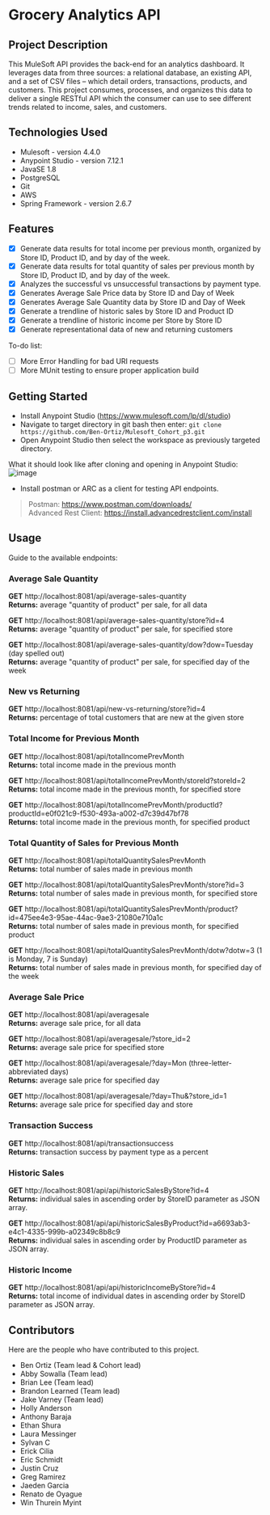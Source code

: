 # Grocery Analytics API

## Project Description

This MuleSoft API provides the back-end for an analytics dashboard. It leverages data from three sources: a relational database, an existing API, and a set of CSV files – which detail orders, transactions, products, and customers. This project consumes, processes, and organizes this data to deliver a single RESTful API which the consumer can use to see different trends related to income, sales, and customers.

## Technologies Used

* Mulesoft - version 4.4.0
* Anypoint Studio - version 7.12.1
* JavaSE  1.8
* PostgreSQL
* Git
* AWS
* Spring Framework - version 2.6.7

## Features

- [x] Generate data results for total income per previous month, organized by Store ID, Product ID, and by day of the week.
- [x] Generate data results for total quantity of sales per previous month by Store ID, Product ID, and by day of the week.
- [x] Analyzes the successful vs unsuccessful transactions by payment type.
- [x] Generates Average Sale Price data by Store ID and Day of Week
- [x] Generates Average Sale Quantity data by Store ID and Day of Week
- [x] Generate a trendline of historic sales by Store ID and Product ID
- [x] Generate a trendline of historic income per Store by Store ID
- [x] Generate representational data of new and returning customers

To-do list:
- [ ] More Error Handling for bad URI requests
- [ ] More MUnit testing to ensure proper application build

## Getting Started
- Install Anypoint Studio (https://www.mulesoft.com/lp/dl/studio)
- Navigate to target directory in git bash then enter: `git clone https://github.com/Ben-Ortiz/Mulesoft_Cohort_p3.git`
- Open Anypoint Studio then select the workspace as previously targeted directory.  

What it should look like after cloning and opening in Anypoint Studio:  
![image](https://user-images.githubusercontent.com/40044460/172427928-feb73c86-e780-4ebe-816b-badb77fc371a.png)  

- Install postman or ARC as a client for testing API endpoints.  

>Postman: https://www.postman.com/downloads/  
>Advanced Rest Client: https://install.advancedrestclient.com/install
## Usage

Guide to the available endpoints:

### Average Sale Quantity
**GET** http://localhost:8081/api/average-sales-quantity  
**Returns:** average "quantity of product" per sale, for all data

**GET** http://localhost:8081/api/average-sales-quantity/store?id=4  
**Returns:** average "quantity of product" per sale, for specified store

**GET** http://localhost:8081/api/average-sales-quantity/dow?dow=Tuesday (day spelled out)  
**Returns:** average "quantity of product" per sale, for specified day of the week

### New vs Returning
**GET** http://localhost:8081/api/new-vs-returning/store?id=4  
**Returns:** percentage of total customers that are new at the given store

### Total Income for Previous Month
**GET** http://localhost:8081/api/totalIncomePrevMonth  
**Returns:** total income made in the previous month

**GET** http://localhost:8081/api/totalIncomePrevMonth/storeId?storeId=2  
**Returns:** total income made in the previous month, for specified store

**GET** http://localhost:8081/api/totalIncomePrevMonth/productId?productId=e0f021c9-f530-493a-a002-d7c39d47bf78  
**Returns:** total income made in the previous month, for specified product

### Total Quantity of Sales for Previous Month
**GET** http://localhost:8081/api/totalQuantitySalesPrevMonth  
**Returns:** total number of sales made in previous month

**GET** http://localhost:8081/api/totalQuantitySalesPrevMonth/store?id=3  
**Returns:** total number of sales made in previous month, for specified store

**GET** http://localhost:8081/api/totalQuantitySalesPrevMonth/product?id=475ee4e3-95ae-44ac-9ae3-21080e710a1c  
**Returns:** total number of sales made in previous month, for specified product

**GET** http://localhost:8081/api/totalQuantitySalesPrevMonth/dotw?dotw=3 (1 is Monday, 7 is Sunday)  
**Returns:** total number of sales made in previous month, for specified day of the week

### Average Sale Price
**GET** http://localhost:8081/api/averagesale  
**Returns:** average sale price, for all data

**GET** http://localhost:8081/api/averagesale/?store_id=2  
**Returns:** average sale price for specified store

**GET** http://localhost:8081/api/averagesale/?day=Mon (three-letter-abbreviated days)  
**Returns:** average sale price for specified day

**GET** http://localhost:8081/api/averagesale/?day=Thu&?store_id=1  
**Returns:** average sale price for specified day and store

### Transaction Success
**GET** http://localhost:8081/api/transactionsuccess  
**Returns:** transaction success by payment type as a percent

### Historic Sales
**GET** http://localhost:8081/api/api/historicSalesByStore?id=4  
**Returns:** individual sales in ascending order by StoreID parameter as JSON array.

**GET** http://localhost:8081/api/api/historicSalesByProduct?id=a6693ab3-e4c1-4335-999b-a02349c8b8c9  
**Returns:** individual sales in ascending order by ProductID parameter as JSON array.

### Historic Income
**GET** http://localhost:8081/api/api/historicIncomeByStore?id=4  
**Returns:** total income of individual dates in ascending order by StoreID parameter as JSON array.

## Contributors
Here are the people who have contributed to this project.

- Ben Ortiz (Team lead & Cohort lead)
- Abby Sowalla (Team lead)
- Brian Lee (Team lead)
- Brandon Learned (Team lead)
- Jake Varney (Team lead)
- Holly Anderson
- Anthony Baraja
- Ethan Shura
- Laura Messinger
- Sylvan C
- Erick Cilia
- Eric Schmidt
- Justin Cruz
- Greg Ramirez
- Jaeden Garcia
- Renato de Oyague
- Win Thurein Myint

